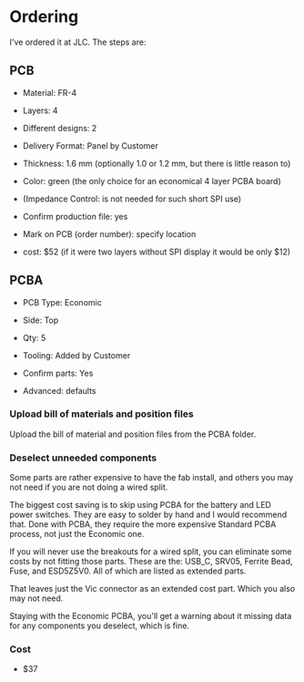 # Ordering

I've ordered it at JLC. The steps are:

## PCB

- Material: FR-4
- Layers: 4

- Different designs: 2
- Delivery Format: Panel by Customer
- Thickness: 1.6 mm (optionally 1.0 or 1.2 mm, but there is little reason to)
- Color: green (the only choice for an economical 4 layer PCBA board)

- (Impedance Control: is not needed for such short SPI use)

- Confirm production file: yes
- Mark on PCB (order number): specify location

- cost: $52  (if it were two layers without SPI display it would be only $12)

## PCBA

- PCB Type: Economic
- Side: Top
- Qty: 5
- Tooling: Added by Customer
- Confirm parts: Yes

- Advanced: defaults

### Upload bill of materials and position files

Upload the bill of material and position files from
 the PCBA folder.

### Deselect unneeded components

Some parts are rather expensive to have the fab install,
  and others you may not need if you are not doing a wired split.

The biggest cost saving is to skip using PCBA for the
  battery and LED power switches.
They are easy to solder by hand and I would recommend that.
Done with PCBA, they require the more expensive Standard PCBA process,
  not just the Economic one.

If you will never use the breakouts for a wired split,
  you can eliminate some costs by not fitting those parts.
These are the: USB_C, SRV05, Ferrite Bead, Fuse, and ESD5Z5V0.
All of which are listed as extended parts.

That leaves just the Vic connector as an extended cost part.
Which you also may not need.

Staying with the Economic PCBA,
  you'll get a warning about it missing data for any components you deselect,
  which is fine.

### Cost

- $37
